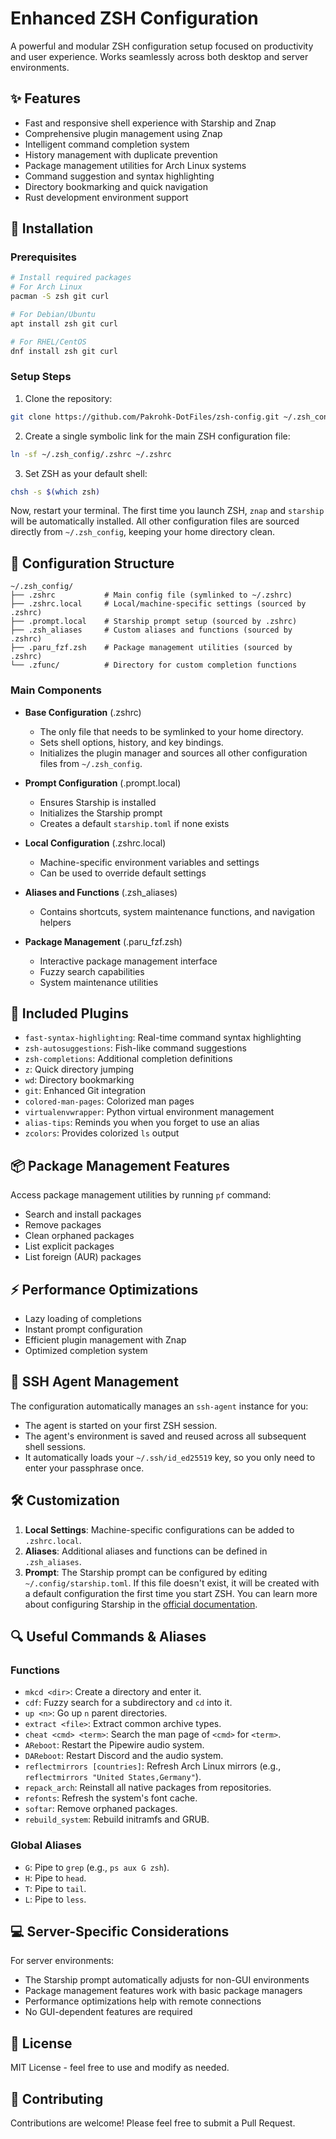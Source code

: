 # Enhanced ZSH Configuration

A powerful and modular ZSH configuration setup focused on productivity and user experience. Works seamlessly across both desktop and server environments.

## ✨ Features

- Fast and responsive shell experience with Starship and Znap
- Comprehensive plugin management using Znap
- Intelligent command completion system
- History management with duplicate prevention
- Package management utilities for Arch Linux systems
- Command suggestion and syntax highlighting
- Directory bookmarking and quick navigation
- Rust development environment support

## 🚀 Installation

### Prerequisites

```bash
# Install required packages
# For Arch Linux
pacman -S zsh git curl

# For Debian/Ubuntu
apt install zsh git curl

# For RHEL/CentOS
dnf install zsh git curl
```

### Setup Steps

1. Clone the repository:
```bash
git clone https://github.com/Pakrohk-DotFiles/zsh-config.git ~/.zsh_config
```

2. Create a single symbolic link for the main ZSH configuration file:
```bash
ln -sf ~/.zsh_config/.zshrc ~/.zshrc
```

3. Set ZSH as your default shell:
```bash
chsh -s $(which zsh)
```

Now, restart your terminal. The first time you launch ZSH, `znap` and `starship` will be automatically installed. All other configuration files are sourced directly from `~/.zsh_config`, keeping your home directory clean.

## 🔧 Configuration Structure

```
~/.zsh_config/
├── .zshrc           # Main config file (symlinked to ~/.zshrc)
├── .zshrc.local     # Local/machine-specific settings (sourced by .zshrc)
├── .prompt.local    # Starship prompt setup (sourced by .zshrc)
├── .zsh_aliases     # Custom aliases and functions (sourced by .zshrc)
├── .paru_fzf.zsh    # Package management utilities (sourced by .zshrc)
└── .zfunc/          # Directory for custom completion functions
```

### Main Components

- **Base Configuration** (.zshrc)
  - The only file that needs to be symlinked to your home directory.
  - Sets shell options, history, and key bindings.
  - Initializes the plugin manager and sources all other configuration files from `~/.zsh_config`.

- **Prompt Configuration** (.prompt.local)
  - Ensures Starship is installed
  - Initializes the Starship prompt
  - Creates a default `starship.toml` if none exists

- **Local Configuration** (.zshrc.local)
  - Machine-specific environment variables and settings
  - Can be used to override default settings

- **Aliases and Functions** (.zsh_aliases)
  - Contains shortcuts, system maintenance functions, and navigation helpers

- **Package Management** (.paru_fzf.zsh)
  - Interactive package management interface
  - Fuzzy search capabilities
  - System maintenance utilities

## 🔌 Included Plugins

- `fast-syntax-highlighting`: Real-time command syntax highlighting
- `zsh-autosuggestions`: Fish-like command suggestions
- `zsh-completions`: Additional completion definitions
- `z`: Quick directory jumping
- `wd`: Directory bookmarking
- `git`: Enhanced Git integration
- `colored-man-pages`: Colorized man pages
- `virtualenvwrapper`: Python virtual environment management
- `alias-tips`: Reminds you when you forget to use an alias
- `zcolors`: Provides colorized `ls` output

## 📦 Package Management Features

Access package management utilities by running `pf` command:

- Search and install packages
- Remove packages
- Clean orphaned packages
- List explicit packages
- List foreign (AUR) packages

## ⚡ Performance Optimizations

- Lazy loading of completions
- Instant prompt configuration
- Efficient plugin management with Znap
- Optimized completion system

## 🔐 SSH Agent Management

The configuration automatically manages an `ssh-agent` instance for you:
- The agent is started on your first ZSH session.
- The agent's environment is saved and reused across all subsequent shell sessions.
- It automatically loads your `~/.ssh/id_ed25519` key, so you only need to enter your passphrase once.

## 🛠 Customization

1. **Local Settings**: Machine-specific configurations can be added to `.zshrc.local`.
2. **Aliases**: Additional aliases and functions can be defined in `.zsh_aliases`.
3. **Prompt**: The Starship prompt can be configured by editing `~/.config/starship.toml`. If this file doesn't exist, it will be created with a default configuration the first time you start ZSH. You can learn more about configuring Starship in the [official documentation](https://starship.rs/config/).

## 🔍 Useful Commands & Aliases

### Functions
- `mkcd <dir>`: Create a directory and enter it.
- `cdf`: Fuzzy search for a subdirectory and `cd` into it.
- `up <n>`: Go up `n` parent directories.
- `extract <file>`: Extract common archive types.
- `cheat <cmd> <term>`: Search the man page of `<cmd>` for `<term>`.
- `AReboot`: Restart the Pipewire audio system.
- `DAReboot`: Restart Discord and the audio system.
- `reflectmirrors [countries]`: Refresh Arch Linux mirrors (e.g., `reflectmirrors "United States,Germany"`).
- `repack_arch`: Reinstall all native packages from repositories.
- `refonts`: Refresh the system's font cache.
- `softar`: Remove orphaned packages.
- `rebuild_system`: Rebuild initramfs and GRUB.

### Global Aliases
- `G`: Pipe to `grep` (e.g., `ps aux G zsh`).
- `H`: Pipe to `head`.
- `T`: Pipe to `tail`.
- `L`: Pipe to `less`.

## 💻 Server-Specific Considerations

For server environments:
- The Starship prompt automatically adjusts for non-GUI environments
- Package management features work with basic package managers
- Performance optimizations help with remote connections
- No GUI-dependent features are required

## 📝 License

MIT License - feel free to use and modify as needed.

## 🤝 Contributing

Contributions are welcome! Please feel free to submit a Pull Request.
